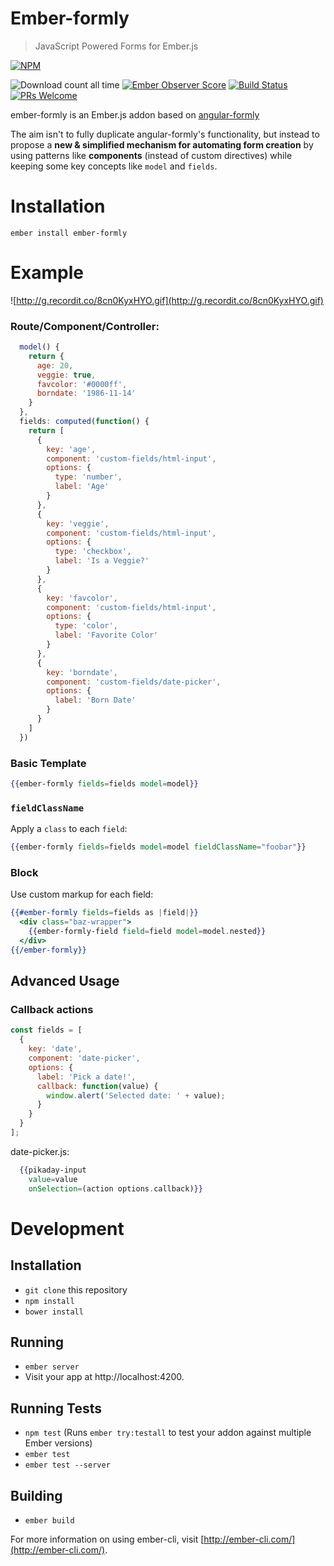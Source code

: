 # Ember-formly

> JavaScript Powered Forms for Ember.js

[![NPM](https://nodei.co/npm/ember-formly.png)](https://npmjs.org/package/ember-formly)

![Download count all time](https://img.shields.io/npm/dt/ember-formly.svg) [![Ember Observer Score](https://emberobserver.com/badges/ember-formly.svg)](https://emberobserver.com/addons/ember-formly) [![Build Status](https://travis-ci.org/benoror/ember-formly.svg?branch=master)](https://travis-ci.org/benoror/ember-formly) [![PRs Welcome](https://img.shields.io/badge/PRs-welcome-brightgreen.svg?style=flat-square)](http://makeapullrequest.com)

ember-formly is an Ember.js addon based on [angular-formly](https://github.com/formly-js/angular-formly)

The aim isn't to fully duplicate angular-formly's functionality, but instead to propose a **new & simplified mechanism for automating form creation** by using patterns like **components** (instead of custom directives) while keeping some key concepts like `model` and `fields`.

# Installation

```
ember install ember-formly
```

# Example

![http://g.recordit.co/8cn0KyxHYO.gif](http://g.recordit.co/8cn0KyxHYO.gif)

### Route/Component/Controller:

```javascript
  model() {
    return {
      age: 20,
      veggie: true,
      favcolor: '#0000ff',
      borndate: '1986-11-14'
    }
  },
  fields: computed(function() {
    return [
      {
        key: 'age',
        component: 'custom-fields/html-input',
        options: {
          type: 'number',
          label: 'Age'
        }
      },
      {
        key: 'veggie',
        component: 'custom-fields/html-input',
        options: {
          type: 'checkbox',
          label: 'Is a Veggie?'
        }
      },
      {
        key: 'favcolor',
        component: 'custom-fields/html-input',
        options: {
          type: 'color',
          label: 'Favorite Color'
        }
      },
      {
        key: 'borndate',
        component: 'custom-fields/date-picker',
        options: {
          label: 'Born Date'
        }
      }
    ]
  })
```

### Basic Template

```handlebars
{{ember-formly fields=fields model=model}}
```

### `fieldClassName`

Apply a `class` to each `field`:

```handlebars
{{ember-formly fields=fields model=model fieldClassName="foobar"}}
```

### Block

Use custom markup for each field:

```handlebars
{{#ember-formly fields=fields as |field|}}
  <div class="baz-wrapper">
    {{ember-formly-field field=field model=model.nested}}
  </div>
{{/ember-formly}}
```

## Advanced Usage

### Callback actions

```javascript
const fields = [
  {
    key: 'date',
    component: 'date-picker',
    options: {
      label: 'Pick a date!',
      callback: function(value) {
        window.alert('Selected date: ' + value);
      }
    }
  }
];
```

date-picker.js:

```handlebars
  {{pikaday-input
    value=value
    onSelection=(action options.callback)}}
```

# Development

## Installation

* `git clone` this repository
* `npm install`
* `bower install`

## Running

* `ember server`
* Visit your app at http://localhost:4200.

## Running Tests

* `npm test` (Runs `ember try:testall` to test your addon against multiple Ember versions)
* `ember test`
* `ember test --server`

## Building

* `ember build`

For more information on using ember-cli, visit [http://ember-cli.com/](http://ember-cli.com/).
